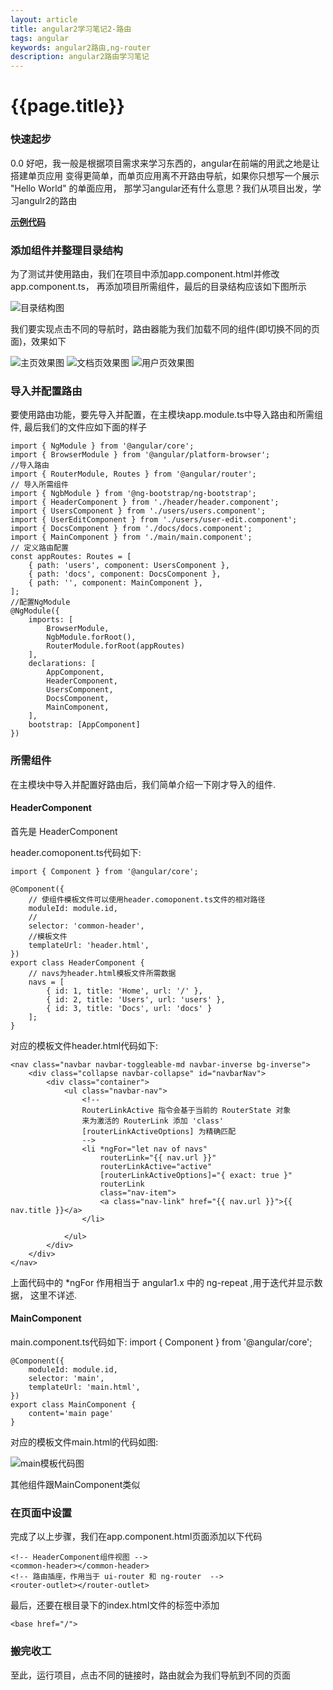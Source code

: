 ```yaml
--- 
layout: article 
title: angular2学习笔记2-路由
tags: angular
keywords: angular2路由,ng-router
description: angular2路由学习笔记
---
```

# {{page.title}}

### 快速起步 ###

0.0 好吧，我一般是根据项目需求来学习东西的，angular在前端的用武之地是让搭建单页应用
变得更简单，而单页应用离不开路由导航，如果你只想写一个展示 "Hello World" 的单面应用，
那学习angular还有什么意思？我们从项目出发，学习angulr2的路由

 **[示例代码](https://github.com/ytmjatai/angular2Demo)**



### 添加组件并整理目录结构 ###
为了测试并使用路由，我们在项目中添加app.component.html并修改app.component.ts，
再添加项目所需组件，最后的目录结构应该如下图所示

![目录结构图](/assets/images/angular2-router1.png)

我们要实现点击不同的导航时，路由器能为我们加载不同的组件(即切换不同的页面)，效果如下

![主页效果图](/assets/images/angular2-router2.png)
![文档页效果图](/assets/images/angular2-router3.png)
![用户页效果图](/assets/images/angular2-router4.png)

### 导入并配置路由 ###
要使用路由功能，要先导入并配置，在主模块app.module.ts中导入路由和所需组件,
最后我们的文件应如下面的样子

    import { NgModule } from '@angular/core';
    import { BrowserModule } from '@angular/platform-browser';
    //导入路由
    import { RouterModule, Routes } from '@angular/router';
    // 导入所需组件
    import { NgbModule } from '@ng-bootstrap/ng-bootstrap';
    import { HeaderComponent } from './header/header.component';
    import { UsersComponent } from './users/users.component';
    import { UserEditComponent } from './users/user-edit.component';
    import { DocsComponent } from './docs/docs.component';
    import { MainComponent } from './main/main.component';
    // 定义路由配置
    const appRoutes: Routes = [
        { path: 'users', component: UsersComponent },
        { path: 'docs', component: DocsComponent },
        { path: '', component: MainComponent },
    ];
    //配置NgModule
    @NgModule({
        imports: [
            BrowserModule,
            NgbModule.forRoot(),
            RouterModule.forRoot(appRoutes)
        ],
        declarations: [
            AppComponent,
            HeaderComponent,
            UsersComponent,
            DocsComponent,
            MainComponent,
        ],
        bootstrap: [AppComponent]
    })

### 所需组件 ###
在主模块中导入并配置好路由后，我们简单介绍一下刚才导入的组件.
#### HeaderComponent ####
首先是 HeaderComponent

header.comoponent.ts代码如下:

    import { Component } from '@angular/core';

    @Component({
        // 使组件模板文件可以使用header.comoponent.ts文件的相对路径
        moduleId: module.id,
        // 
        selector: 'common-header',
        //模板文件
        templateUrl: 'header.html',
    })
    export class HeaderComponent {
        // navs为header.html模板文件所需数据
        navs = [
            { id: 1, title: 'Home', url: '/' },
            { id: 2, title: 'Users', url: 'users' },
            { id: 3, title: 'Docs', url: 'docs' }
        ];
    }

对应的模板文件header.html代码如下:

    <nav class="navbar navbar-toggleable-md navbar-inverse bg-inverse">
        <div class="collapse navbar-collapse" id="navbarNav">
            <div class="container">
                <ul class="navbar-nav">
                    <!--
                    RouterLinkActive 指令会基于当前的 RouterState 对象
                    来为激活的 RouterLink 添加 'class'
                    [routerLinkActiveOptions] 为精确匹配
                    -->
                    <li *ngFor="let nav of navs" 
                        routerLink="{{ nav.url }}" 
                        routerLinkActive="active"
                        [routerLinkActiveOptions]="{ exact: true }"
                        routerLink 
                        class="nav-item">
                        <a class="nav-link" href="{{ nav.url }}">{{ nav.title }}</a>
                    </li>

                </ul>
            </div>
        </div>
    </nav>

上面代码中的 *ngFor 作用相当于 angular1.x 中的 ng-repeat ,用于迭代并显示数据，
这里不详述.

#### MainComponent ####

main.component.ts代码如下:
    import { Component } from '@angular/core';

    @Component({
        moduleId: module.id,
        selector: 'main',
        templateUrl: 'main.html',
    })
    export class MainComponent {
        content='main page'
    }

对应的模板文件main.html的代码如图:

![main模板代码图](/assets/images/angular2-router5.png)

其他组件跟MainComponent类似

### 在页面中设置 ###
完成了以上步骤，我们在app.component.html页面添加以下代码

    <!-- HeaderComponent组件视图 -->
    <common-header></common-header>
    <!-- 路由插座，作用当于 ui-router 和 ng-router  --> 
    <router-outlet></router-outlet>

最后，还要在根目录下的index.html文件的<head>标签中添加

    <base href="/">

### 搬完收工 ###
至此，运行项目，点击不同的链接时，路由就会为我们导航到不同的页面



